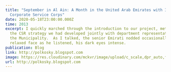 ```yaml
---
title: "September in Al Ain: A Month in the United Arab Emirates with IBM’s
  Corporate Service Corps"
date: 2020-05-18T23:00:00.000Z
time: 2013
excerpt: I quickly marched through the introduction to our project, method and
  the CSR strategy we had developed jointly with department representatives of
  the Municipality.  As I talked, the senior Emirati nodded occasionally with a
  relaxed face as he listened, his dark eyes intense.
publication: Blog
link: http://polkosky.blogspot.com
image: https://res.cloudinary.com/mckvr/image/upload/c_scale,dpr_auto,f_auto,h_640,q_auto,w_1100/v1591540680/uae-skyline_2x_mz6b7g.jpg
url: http://polkosky.blogspot.com
---
```


